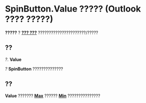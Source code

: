 
# SpinButton.Value ????? (Outlook ???? ?????)

 **?????** ? **[??? ???](3221b356-1e68-9e14-48ab-4a30c38aa685.md)** ??????????????????????/?????


## ??

 _?_. **Value**

 _?_ **SpinButton** ??????????????


## ??

 **Value** ??????? **[Max](f8f77453-cc53-68c2-6574-bb2c665e1b76.md)** ?????? **[Min](bc44e375-0eab-bc9d-b8c6-618c62b5fd2f.md)** ???????????????

